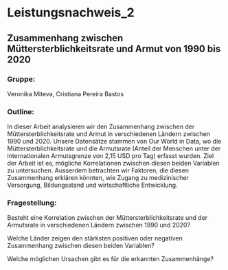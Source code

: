 # Leistungsnachweis_2

## Zusammenhang zwischen Müttersterblichkeitsrate und Armut von 1990 bis 2020


### Gruppe:

Veronika Miteva, Cristiana Pereira Bastos

### Outline:

In dieser Arbeit analysieren wir den Zusammenhang zwischen der Müttersterblichkeitsrate und Armut in verschiedenen Ländern zwischen 1990 und 2020. Unsere Datensätze stammen von Our World in Data, wo die Müttersterblichkeitsrate und die Armutsrate (Anteil der Menschen unter der internationalen Armutsgrenze von 2,15 USD pro Tag) erfasst wurden. Ziel der Arbeit ist es, mögliche Korrelationen zwischen diesen beiden Variablen zu untersuchen. Ausserdem betrachten wir Faktoren, die diesen Zusammenhang erklären könnten, wie Zugang zu medizinischer Versorgung, Bildungsstand und wirtschaftliche Entwicklung.


### Fragestellung:

Besteht eine Korrelation zwischen der Müttersterblichkeitsrate und der Armutsrate in verschiedenen Ländern zwischen 1990 und 2020?

Welche Länder zeigen den stärksten positiven oder negativen Zusammenhang zwischen diesen beiden Variablen?

Welche möglichen Ursachen gibt es für die erkannten Zusammenhänge?

